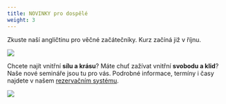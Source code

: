 ```yaml
---
title: NOVINKY pro dospělé
weight: 3
---
```

Zkuste naší angličtinu pro věčné začátečníky. Kurz začíná již v říjnu.

![](/images/uploads/aj_dosp.jpg)



Chcete najít vnitřní **sílu a krásu**? Máte chuť zažívat vnitřní **svobodu a klid**? Naše nové semináře jsou tu pro vás. Podrobné informace, termíny i časy najdete v našem [rezervačním systému](https://vigvam.webooker.eu/Actions). 

![](/images/uploads/seminare_zeny.jpg)